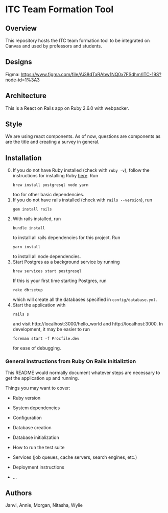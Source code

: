 # ITC Team Formation Tool

## Overview

This repository hosts the ITC team formation tool to be integrated on Canvas and used by professors and students.

## Designs

Figma: https://www.figma.com/file/Ai38dTaRAbw1NQ0x7FSdhm/ITC-19S?node-id=1%3A3

## Architecture

This is a React on Rails app on Ruby 2.6.0 with webpacker.

## Style

We are using react components. As of now, questions are components as are the title and creating a survey in general.

## Installation

0. If you do not have Ruby installed (check with `ruby -v`), follow the instructions for installing Ruby [here](https://www.ruby-lang.org/en/documentation/installation/). Run
   ```
   brew install postgresql node yarn
   ```
   too for other basic dependencies.
1. If you do not have rails installed (check with `rails --version`), run
   ```
   gem install rails
   ```
2. With rails installed, run
   ```
   bundle install
   ```
   to install all rails dependencies for this project.
   Run
   ```
   yarn install
   ```
   to install all node dependencies.
3. Start Postgres as a background service by running
   ```
   brew services start postgresql
   ```
   If this is your first time starting Postgres, run
   ```
   rake db:setup
   ```
   which will create all the databases specified in `config/database.yml`.
4. Start the application with
   ```
   rails s
   ```
   and visit http://localhost:3000/hello_world and http://localhost:3000. In development, it may be easier to run
   ```
   foreman start -f Procfile.dev
   ```
   for ease of debugging.


### General instructions from Ruby On Rails initializtion
This README would normally document whatever steps are necessary to get the
application up and running.

Things you may want to cover:

* Ruby version

* System dependencies

* Configuration

* Database creation

* Database initialization

* How to run the test suite

* Services (job queues, cache servers, search engines, etc.)

* Deployment instructions

* ...

## Authors

Janvi, Annie, Morgan, Nitasha, Wylie

